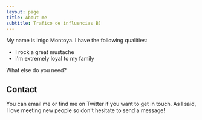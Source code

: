 ```yaml
---
layout: page
title: About me
subtitle: Trafico de influencias B)
---
```


My name is Inigo Montoya. I have the following qualities:

- I rock a great mustache
- I'm extremely loyal to my family

What else do you need?

## Contact

You can email me or find me on Twitter if you want to get in touch. As I said, I love meeting new people so don't hesitate to send a message!
